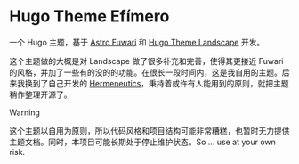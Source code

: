 # Hugo Theme Efímero

一个 Hugo 主题，基于 [Astro Fuwari](https://fuwari.vercel.app) 和 [Hugo Theme Landscape](https://github.com/kkbt0/Hugo-Landscape) 开发。

这个主题做的大概是对 Landscape 做了很多补充和完善，使得其更接近 Fuwari 的风格，并加了一些有的没的的功能。在很长一段时间内，这是我自用的主题。后来我换到了自己开发的 [Hermeneutics](https://github.com/chlorine3545/hugo-theme-hermeneutics)，秉持着或许有人能用到的原则，就把主题稍作整理开源了。

> [!WARNING]
> 这个主题以自用为原则，所以代码风格和项目结构可能非常糟糕，也暂时无力提供主题文档。同时，本项目可能长期处于停止维护状态。So ... use at your own risk.